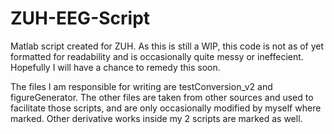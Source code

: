 # ZUH-EEG-Script
Matlab script created for ZUH. As this is still a WIP, this code is not as of yet formatted for readability and is occasionally quite messy or ineffecient. Hopefully I will have a chance to remedy this soon.

The files I am responsible for writing are testConversion_v2 and figureGenerator. The other files are taken from other sources and used to facilitate those scripts, and are only occasionally modified by myself where marked. Other derivative works inside my 2 scripts are marked as well.
